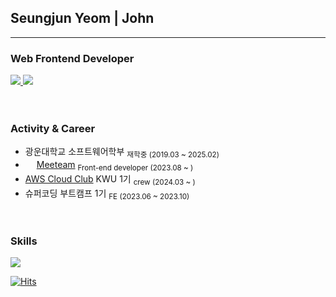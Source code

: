 ## Seungjun Yeom | John 

---

### Web Frontend Developer
<article>
	<span>
		<a href="https://yeom99.notion.site/430caffabf234f8b8babd3776ffbdd98?pvs=4">
			<img src="https://img.shields.io/badge/Portfolio-ffffff?style=flat-square&logo=notion&logoColor=black"/>
		</a>
	</span>
	<span>
		<a href="https://yeomyeom.tistory.com">
			<img src="https://img.shields.io/badge/Blog-000000?style=flat-square&logoColor=white"/>
		</a>
	</span>
</article>

<br />
<br />

### Activity & Career 
- 광운대학교 소프트웨어학부 <sub>재학중 (2019.03 ~ 2025.02)</sub>
- <img style="width: 1em;" src="https://www.meeteam.co.kr/favicon.ico"/> <a href="https://meeteam.co.kr">Meeteam</a> <sub>Front-end developer (2023.08 ~ )</sub> 
- <a href="https://aws.amazon.com/ko/developer/community/students/cloudclubs/?community-captains-all.sort-by=item.additionalFields.sortPosition&community-captains-all.sort-order=asc&awsf.filter-location=*all&awsf.filter-year=*all">AWS Cloud Club</a> KWU 1기 <sub>crew (2024.03 ~ )</sub>
- 슈퍼코딩 부트캠프 1기 <sub>FE (2023.06 ~ 2023.10)</sub> 

<br />

### Skills
<img src="https://skillicons.dev/icons?i=html,css,javascript,typescript,react,nextjs,redux,vite,styledcomponents,firebase" />


<br />

[![Hits](https://hits.seeyoufarm.com/api/count/incr/badge.svg?url=https%3A%2F%2Fgithub.com%2Fprgmr99&count_bg=%2393D4D5&title_bg=%23555555&icon=&icon_color=%23E7E7E7&title=hits&edge_flat=false)](https://hits.seeyoufarm.com)

